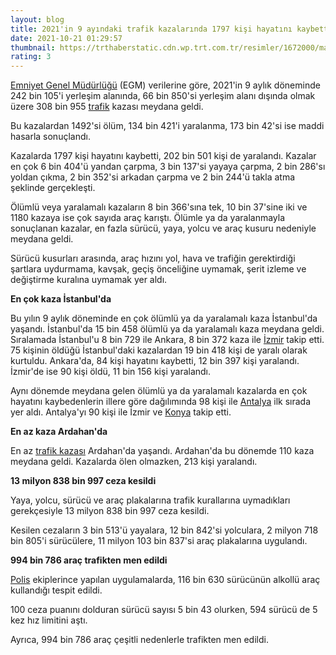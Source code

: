 ```yaml
--- 
layout: blog
title: 2021'in 9 ayındaki trafik kazalarında 1797 kişi hayatını kaybetti
date: 2021-10-21 01:29:57
thumbnail: https://trthaberstatic.cdn.wp.trt.com.tr/resimler/1672000/manisa-trafik-kazasi-aa-1673256.jpg
rating: 3
---
```

<p>
	<a href="https://www.trthaber.com/etiket/emniyet-genel-mudurlugu/" target="_blank">Emniyet Genel Müdürlüğü</a> (EGM) verilerine göre, 2021'in 9 aylık döneminde 242 bin 105'i yerleşim alanında, 66 bin 850'si yerleşim alanı dışında olmak üzere 308 bin 955 <a href="https://www.trthaber.com/etiket/trafik/" target="_blank">trafik</a> kazası meydana geldi.</p>
<p>
	Bu kazalardan 1492'si ölüm, 134 bin 421'i yaralanma, 173 bin 42'si ise maddi hasarla sonuçlandı.</p>
<p>
	Kazalarda 1797 kişi hayatını kaybetti, 202 bin 501 kişi de yaralandı. Kazalar en çok 6 bin 404'ü yandan çarpma, 3 bin 137'si yayaya çarpma, 2 bin 286'sı yoldan çıkma, 2 bin 352'si arkadan çarpma ve 2 bin 244'ü takla atma şeklinde gerçekleşti.</p>
<p>
	Ölümlü veya yaralamalı kazaların 8 bin 366'sına tek, 10 bin 37'sine iki ve 1180 kazaya ise çok sayıda araç karıştı. Ölümle ya da yaralanmayla sonuçlanan kazalar, en fazla sürücü, yaya, yolcu ve araç kusuru nedeniyle meydana geldi.</p>
<p>
	Sürücü kusurları arasında, araç hızını yol, hava ve trafiğin gerektirdiği şartlara uydurmama, kavşak, geçiş önceliğine uymamak, şerit izleme ve değiştirme kuralına uymamak yer aldı.</p>
<p>
	<strong>En çok kaza İstanbul'da</strong></p>
<p>
	Bu yılın 9 aylık döneminde en çok ölümlü ya da yaralamalı kaza İstanbul'da yaşandı. İstanbul'da 15 bin 458 ölümlü ya da yaralamalı kaza meydana geldi. Sıralamada İstanbul'u 8 bin 729 ile Ankara, 8 bin 372 kaza ile <a href="https://www.trthaber.com/etiket/izmir/" target="_blank">İzmir</a> takip etti. 75 kişinin öldüğü İstanbul'daki kazalardan 19 bin 418 kişi de yaralı olarak kurtuldu. Ankara'da, 84 kişi hayatını kaybetti, 12 bin 397 kişi yaralandı. İzmir'de ise 90 kişi öldü, 11 bin 156 kişi yaralandı.</p>
<p>
	Aynı dönemde meydana gelen ölümlü ya da yaralamalı kazalarda en çok hayatını kaybedenlerin illere göre dağılımında 98 kişi ile <a href="https://www.trthaber.com/etiket/antalya/" target="_blank">Antalya</a> ilk sırada yer aldı. Antalya'yı 90 kişi ile İzmir ve <a href="https://www.trthaber.com/etiket/konya/" target="_blank">Konya</a> takip etti.</p>
<p>
	<strong>En az kaza Ardahan'da</strong></p>
<p>
	En az <a href="https://www.trthaber.com/etiket/trafik-kazasi/" target="_blank">trafik kazası</a> Ardahan'da yaşandı. Ardahan'da bu dönemde 110 kaza meydana geldi. Kazalarda ölen olmazken, 213 kişi yaralandı.</p>
<p>
	<strong>13 milyon 838 bin 997 ceza kesildi</strong></p>
<p>
	Yaya, yolcu, sürücü ve araç plakalarına trafik kurallarına uymadıkları gerekçesiyle 13 milyon 838 bin 997 ceza kesildi.</p>
<p>
	Kesilen cezaların 3 bin 513'ü yayalara, 12 bin 842'si yolculara, 2 milyon 718 bin 805'i sürücülere, 11 milyon 103 bin 837'si araç plakalarına uygulandı.</p>
<p>
	<strong>994 bin 786 araç trafikten men edildi</strong></p>
<p>
	<a href="https://www.trthaber.com/etiket/polis/" target="_blank">Polis</a> ekiplerince yapılan uygulamalarda, 116 bin 630 sürücünün alkollü araç kullandığı tespit edildi.</p>
<p>
	100 ceza puanını dolduran sürücü sayısı 5 bin 43 olurken, 594 sürücü de 5 kez hız limitini aştı.</p>
<p>
	Ayrıca, 994 bin 786 araç çeşitli nedenlerle trafikten men edildi.</p>